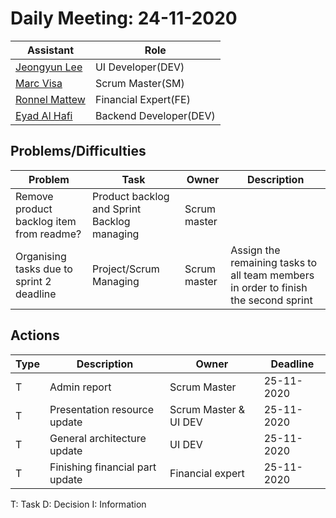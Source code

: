# Daily Meeting: 24-11-2020

| Assistant  | Role  |  
|---|---|
|[Jeongyun Lee](https://github.com/jy-977) | UI Developer(DEV)|
|[Marc Visa](https://github.com/mvp17) | Scrum Master(SM)|   
|[Ronnel Mattew](https://github.com/ron7858) | Financial Expert(FE) |  
|[Eyad Al Hafi](https://github.com/eyadfhafi) | Backend Developer(DEV) |  


## Problems/Difficulties
| Problem  | Task  | Owner | Description |
|---|---|---|---|
| Remove product backlog item from readme? | Product backlog and Sprint Backlog managing | Scrum master |  |
| Organising tasks due to sprint 2 deadline | Project/Scrum Managing | Scrum master | Assign the remaining tasks to all team members in order to finish the second sprint |

## Actions
| Type  | Description  | Owner | Deadline |
|---|---|---|---|
| T| Admin report | Scrum Master | 25-11-2020 |
| T| Presentation resource update | Scrum Master & UI DEV | 25-11-2020 |
| T| General architecture update | UI DEV | 25-11-2020 |
| T| Finishing financial part update | Financial expert | 25-11-2020 |


T: Task
D: Decision
I: Information
